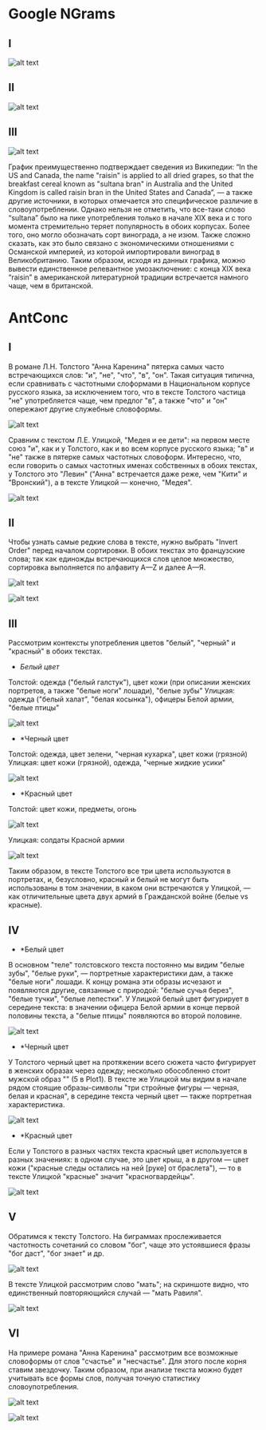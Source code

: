 # Google NGrams
## I
![alt text](https://github.com/chekushina/hw6/blob/master/%D0%A1%D0%BD%D0%B8%D0%BC%D0%BE%D0%BA%20%D1%8D%D0%BA%D1%80%D0%B0%D0%BD%D0%B0%202018-04-08%20%D0%B2%2014.19.46.png)
## II
![alt text](https://github.com/chekushina/hw6/blob/master/%D0%A1%D0%BD%D0%B8%D0%BC%D0%BE%D0%BA%20%D1%8D%D0%BA%D1%80%D0%B0%D0%BD%D0%B0%202018-04-08%20%D0%B2%2014.18.16.png)
## III
![alt text](https://github.com/chekushina/hw6/blob/master/%D0%A1%D0%BD%D0%B8%D0%BC%D0%BE%D0%BA%20%D1%8D%D0%BA%D1%80%D0%B0%D0%BD%D0%B0%202018-04-08%20%D0%B2%2014.44.12.png)

График преимущественно подтверждает сведения из Википедии: “In the US and Canada, the name "raisin" is applied to all dried grapes, so that the breakfast cereal known as "sultana bran" in Australia and the United Kingdom is called raisin bran in the United States and Canada”, — а также другие источники, в которых отмечается это специфическое различие в словоупотреблении. Однако нельзя не отметить, что все-таки слово “sultana” было на пике употребления только в начале XIX века и с того момента стремительно теряет популярность в обоих корпусах. Более того, оно могло обозначать сорт винограда, а не изюм. Также сложно сказать, как это было связано с экономическими отношениями с Османской империей, из которой импортировали виноград в Великобританию. 
Таким образом, исходя из данных графика, можно вывести единственное релевантное умозаключение: с конца XIX века “raisin” в американской литературной традиции встречается намного чаще, чем в британской. 


# AntConc
## I
В романе Л.Н. Толстого "Анна Каренина" пятерка самых часто встречающихся слов: "и", "не", "что", "в", "он". Такая ситуация типична, если сравнивать с частотными слоформами в Национальном корпусе русского языка, за исключением того, что в тексте Толстого частица "не" употребляется чаще, чем предлог "в", а также "что" и "он" опережают другие служебные словоформы.

![alt text](https://github.com/chekushina/hw6/blob/master/%D0%A1%D0%BD%D0%B8%D0%BC%D0%BE%D0%BA%20%D1%8D%D0%BA%D1%80%D0%B0%D0%BD%D0%B0%202018-04-08%20%D0%B2%2017.02.40.png "Л.Н. Толстой")

Сравним с текстом Л.Е. Улицкой, "Медея и ее дети": на первом месте союз "и", как и у Толстого, как и во всем корпусе русского языка; "в" и "не" также в пятерке самых частотных словоформ. Интересно, что, если говорить о самых частотных именах собственных в обоих текстах, у Толстого это "Левин" ("Анна" встречается даже реже, чем "Кити" и "Вронский"), а в  тексте Улицкой — конечно, "Медея".

![alt text](https://github.com/chekushina/hw6/blob/master/%D0%A1%D0%BD%D0%B8%D0%BC%D0%BE%D0%BA%20%D1%8D%D0%BA%D1%80%D0%B0%D0%BD%D0%B0%202018-04-08%20%D0%B2%2019.09.53.png "Л.Е. Улицкая")

## II
Чтобы узнать самые редкие слова в тексте, нужно выбрать "Invert Order" перед началом сортировки.
В обоих текстах это французские слова; так как единожды встречающихся слов целое множество, сортировка выполняется по алфавиту A—Z и далее А—Я. 

![alt text](https://github.com/chekushina/hw6/blob/master/%D0%A1%D0%BD%D0%B8%D0%BC%D0%BE%D0%BA%20%D1%8D%D0%BA%D1%80%D0%B0%D0%BD%D0%B0%202018-04-08%20%D0%B2%2017.15.59.png "Л.Н. Толстой")

![alt text](https://github.com/chekushina/hw6/blob/master/%D0%A1%D0%BD%D0%B8%D0%BC%D0%BE%D0%BA%20%D1%8D%D0%BA%D1%80%D0%B0%D0%BD%D0%B0%202018-04-08%20%D0%B2%2019.10.04.png "Л.Е. Улицкая")

## III
Рассмотрим контексты употребления цветов "белый", "черный" и "красный" в обоих текстах.

+ *Белый цвет* 

Толстой: одежда ("белый галстук"), цвет кожи (при описании женских портретов, а также "белые ноги" лошади), "белые зубы"
Улицкая: одежда ("белый халат", "белая косынка"), офицеры Белой армии, "белые птицы" 

![alt text](https://github.com/chekushina/hw6/blob/master/%D0%A1%D0%BD%D0%B8%D0%BC%D0%BE%D0%BA%20%D1%8D%D0%BA%D1%80%D0%B0%D0%BD%D0%B0%202018-04-08%20%D0%B2%2019.35.33.png "Л.Е. Улицкая")

+ *Черный цвет

Толстой: одежда, цвет зелени, "черная кухарка", цвет кожи (грязной)
Улицкая: цвет кожи (грязной), одежда, "черные жидкие усики"

![alt text](https://github.com/chekushina/hw6/blob/master/%D0%A1%D0%BD%D0%B8%D0%BC%D0%BE%D0%BA%20%D1%8D%D0%BA%D1%80%D0%B0%D0%BD%D0%B0%202018-04-08%20%D0%B2%2019.32.19.png "Л.Е. Улицкая")

+ *Красный цвет

Толстой: цвет кожи, предметы, огонь

![alt text](https://github.com/chekushina/hw6/blob/master/%D0%A1%D0%BD%D0%B8%D0%BC%D0%BE%D0%BA%20%D1%8D%D0%BA%D1%80%D0%B0%D0%BD%D0%B0%202018-04-08%20%D0%B2%2019.42.47.png "Л.Н. Толстой")

Улицкая: солдаты Красной армии

![alt text](https://github.com/chekushina/hw6/blob/master/%D0%A1%D0%BD%D0%B8%D0%BC%D0%BE%D0%BA%20%D1%8D%D0%BA%D1%80%D0%B0%D0%BD%D0%B0%202018-04-08%20%D0%B2%2019.39.45.png "Л.Е. Улицкая")

Таким образом, в тексте Толстого все три цвета используются в портретах, и, безусловно, красный и белый не могут быть использованы в том значении, в каком они встречаются у Улицкой, — как отличительные цвета двух армий в Гражданской войне (белые vs красные).

## IV
+ *Белый цвет

В основном "теле" толстовского текста постоянно мы видим "белые зубы", "белые руки", — портретные характеристики дам, а также "белые ноги" лошади. К концу романа эти образы исчезают и появляются другие, связанные с природой: "белые сучья берез", "белые тучки", "белые лепестки".
У Улицкой белый цвет фигурирует в середине текста: в значении офицера Белой армии в конце первой половины текста, а "белые птицы" появляются во второй половине.

![alt text](https://github.com/chekushina/hw6/blob/master/%D0%A1%D0%BD%D0%B8%D0%BC%D0%BE%D0%BA%20%D1%8D%D0%BA%D1%80%D0%B0%D0%BD%D0%B0%202018-04-08%20%D0%B2%2020.01.29.png)

+ *Черный цвет

У Толстого черный цвет на протяжении всего сюжета часто фигурирует в женских образах через одежду; несколько обособленно стоит мужской образ "" (5 в Plot1). В тексте же Улицкой мы видим в начале рядом стоящие образы-символы "три стройные фигуры — черная, белая и красная", в середине текста черный цвет — также портретная характеристика.

![alt text](https://github.com/chekushina/hw6/blob/master/%D0%A1%D0%BD%D0%B8%D0%BC%D0%BE%D0%BA%20%D1%8D%D0%BA%D1%80%D0%B0%D0%BD%D0%B0%202018-04-08%20%D0%B2%2020.04.37.png)

+ *Красный цвет

Если у Толстого в разных частях текста красный цвет используется в разных значениях: в одном случае, это цвет крыш, а в другом — цвет кожи ("красные следы остались на ней [руке] от браслета"), — то в тексте Улицкой "красные" значит "красногвардейцы".

![alt text](https://github.com/chekushina/hw6/blob/master/%D0%A1%D0%BD%D0%B8%D0%BC%D0%BE%D0%BA%20%D1%8D%D0%BA%D1%80%D0%B0%D0%BD%D0%B0%202018-04-08%20%D0%B2%2019.59.13.png)

## V

Обратимся к тексту Толстого. На биграммах прослеживается частотность сочетаний со словом "бог", чаще это устоявшиеся фразы "бог даст", "бог знает" и др.

![alt text](https://github.com/chekushina/hw6/blob/master/%D0%A1%D0%BD%D0%B8%D0%BC%D0%BE%D0%BA%20%D1%8D%D0%BA%D1%80%D0%B0%D0%BD%D0%B0%202018-04-08%20%D0%B2%2020.43.58.png "Л.Н. Толстой")

В тексте Улицкой рассмотрим слово "мать"; на скриншоте видно, что единственный повторяющийся случай — "мать Равиля".

![alt text](https://github.com/chekushina/hw6/blob/master/%D0%A1%D0%BD%D0%B8%D0%BC%D0%BE%D0%BA%20%D1%8D%D0%BA%D1%80%D0%B0%D0%BD%D0%B0%202018-04-08%20%D0%B2%2020.46.41.png "Л.Е. Улицкая")

## VI

На примере романа "Анна Каренина" рассмотрим все возможные словоформы от слов "счастье" и "несчастье". Для этого после корня ставим звездочку. Таким образом, при анализе текста можно будет учитывать все формы слов, получая точную статистику словоупотребления.

![alt text](https://github.com/chekushina/hw6/blob/master/%D0%A1%D0%BD%D0%B8%D0%BC%D0%BE%D0%BA%20%D1%8D%D0%BA%D1%80%D0%B0%D0%BD%D0%B0%202018-04-08%20%D0%B2%2021.00.23.png "Л.Н. Толстой")

![alt text](https://github.com/chekushina/hw6/blob/master/%D0%A1%D0%BD%D0%B8%D0%BC%D0%BE%D0%BA%20%D1%8D%D0%BA%D1%80%D0%B0%D0%BD%D0%B0%202018-04-08%20%D0%B2%2021.00.41.png "Л.Н. Толстой")
